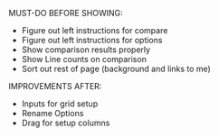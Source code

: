 MUST-DO BEFORE SHOWING:
- Figure out left instructions for compare
- Figure out left instructions for options
- Show comparison results properly
- Show Line counts on comparison
- Sort out rest of page (background and links to me)

IMPROVEMENTS AFTER:
- Inputs for grid setup
- Rename Options
- Drag for setup columns